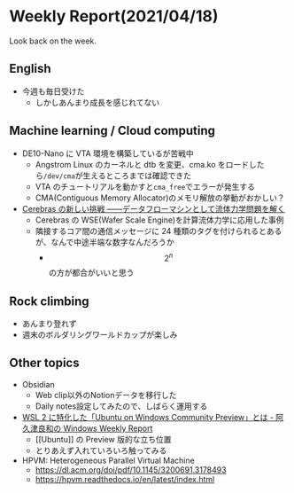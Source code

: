 # Weekly Report(2021/04/18)


Look back on the week.

## English

- 今週も毎日受けた
  - しかしあんまり成長を感じれてない

## Machine learning / Cloud computing

- DE10-Nano に VTA 環境を構築しているが苦戦中
  - Angstrom Linux のカーネルと dtb を変更、cma.ko をロードしたら`/dev/cma`が生えるところまでは確認できた
  - VTA のチュートリアルを動かすと`cma_free`でエラーが発生する
  - CMA(Contiguous Memory Allocator)のメモリ解放の挙動がおかしい？
- [Cerebras の新しい挑戦 ――データフローマシンとして流体力学問題を解く](https://gihyo.jp/dev/column/01/ml/2021/cerebras)
  - Cerebras の WSE(Wafer Scale Engine)を計算流体力学に応用した事例
  - 隣接するコア間の通信メッセージに 24 種類のタグを付けられるとあるが、なんで中途半端な数字なんだろうか
    - $$2^n$$の方が都合がいいと思う

## Rock climbing

- あんまり登れず
- 週末のボルダリングワールドカップが楽しみ

## Other topics

- Obsidian
  - Web clip以外のNotionデータを移行した
  - Daily notes設定してみたので、しばらく運用する
- [WSL 2 に特化した「Ubuntu on Windows Community Preview」とは - 阿久津良和の Windows Weekly Report](https://news.mynavi.jp/article/20210411-windows10report/)
  - [[Ubuntu]] の Preview 版的な立ち位置
  - とりあえず入れていろいろ触ってみる
- HPVM: Heterogeneous Parallel Virtual Machine
  - https://dl.acm.org/doi/pdf/10.1145/3200691.3178493
  - https://hpvm.readthedocs.io/en/latest/index.html


